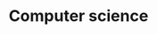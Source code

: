 ---
title: Computer science
longTitle: 'Computer science'
tags:
- gccommon
relatedTerm:
- "[[Natural sciences Data processing Computers Analyti]]"
use:
- "[[Computing science Informatics]]"
---